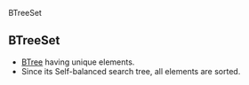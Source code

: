 BTreeSet

## BTreeSet
- [BTree](/DS_Questions/Data_Structures/Trees/SelfBalancedBST/BTree) having unique elements.
- Since its Self-balanced search tree, all elements are sorted.

